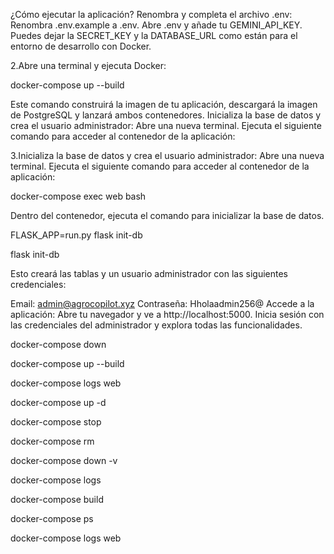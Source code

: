 ¿Cómo ejecutar la aplicación?
Renombra y completa el archivo .env:
Renombra .env.example a .env.
Abre .env y añade tu GEMINI_API_KEY. Puedes dejar la SECRET_KEY y la DATABASE_URL como están para el entorno de desarrollo con Docker.

2.Abre una terminal y ejecuta Docker:

  docker-compose up --build

Este comando construirá la imagen de tu aplicación, descargará la imagen de PostgreSQL y lanzará ambos contenedores.
Inicializa la base de datos y crea el usuario administrador:
Abre una nueva terminal.
Ejecuta el siguiente comando para acceder al contenedor de la aplicación:


3.Inicializa la base de datos y crea el usuario administrador:
Abre una nueva terminal.
Ejecuta el siguiente comando para acceder al contenedor de la aplicación:

docker-compose exec web bash

Dentro del contenedor, ejecuta el comando para inicializar la base de datos.

FLASK_APP=run.py flask init-db


flask init-db


Esto creará las tablas y un usuario administrador con las siguientes credenciales:

Email: admin@agrocopilot.xyz
Contraseña: Hholaadmin256@
Accede a la aplicación:
Abre tu navegador y ve a http://localhost:5000.
Inicia sesión con las credenciales del administrador y explora todas las funcionalidades.

docker-compose down

docker-compose up --build

docker-compose logs web





docker-compose up -d

docker-compose stop

docker-compose rm

docker-compose down -v

docker-compose logs

docker-compose build

docker-compose ps

docker-compose logs web